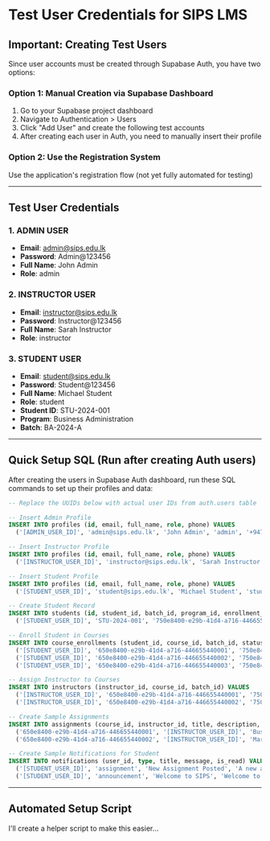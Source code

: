# Test User Credentials for SIPS LMS

## Important: Creating Test Users

Since user accounts must be created through Supabase Auth, you have two options:

### Option 1: Manual Creation via Supabase Dashboard
1. Go to your Supabase project dashboard
2. Navigate to Authentication > Users
3. Click "Add User" and create the following test accounts
4. After creating each user in Auth, you need to manually insert their profile

### Option 2: Use the Registration System
Use the application's registration flow (not yet fully automated for testing)

---

## Test User Credentials

### 1. ADMIN USER
- **Email**: admin@sips.edu.lk
- **Password**: Admin@123456
- **Full Name**: John Admin
- **Role**: admin

### 2. INSTRUCTOR USER
- **Email**: instructor@sips.edu.lk
- **Password**: Instructor@123456
- **Full Name**: Sarah Instructor
- **Role**: instructor

### 3. STUDENT USER
- **Email**: student@sips.edu.lk
- **Password**: Student@123456
- **Full Name**: Michael Student
- **Role**: student
- **Student ID**: STU-2024-001
- **Program**: Business Administration
- **Batch**: BA-2024-A

---

## Quick Setup SQL (Run after creating Auth users)

After creating the users in Supabase Auth dashboard, run these SQL commands to set up their profiles and data:

```sql
-- Replace the UUIDs below with actual user IDs from auth.users table

-- Insert Admin Profile
INSERT INTO profiles (id, email, full_name, role, phone) VALUES
  ('[ADMIN_USER_ID]', 'admin@sips.edu.lk', 'John Admin', 'admin', '+94771234567');

-- Insert Instructor Profile
INSERT INTO profiles (id, email, full_name, role, phone) VALUES
  ('[INSTRUCTOR_USER_ID]', 'instructor@sips.edu.lk', 'Sarah Instructor', 'instructor', '+94771234568');

-- Insert Student Profile
INSERT INTO profiles (id, email, full_name, role, phone) VALUES
  ('[STUDENT_USER_ID]', 'student@sips.edu.lk', 'Michael Student', 'student', '+94771234569');

-- Create Student Record
INSERT INTO students (id, student_id, batch_id, program_id, enrollment_date, status, payment_status) VALUES
  ('[STUDENT_USER_ID]', 'STU-2024-001', '750e8400-e29b-41d4-a716-446655440001', '550e8400-e29b-41d4-a716-446655440001', '2024-01-15', 'active', 'paid');

-- Enroll Student in Courses
INSERT INTO course_enrollments (student_id, course_id, batch_id, status) VALUES
  ('[STUDENT_USER_ID]', '650e8400-e29b-41d4-a716-446655440001', '750e8400-e29b-41d4-a716-446655440001', 'active'),
  ('[STUDENT_USER_ID]', '650e8400-e29b-41d4-a716-446655440002', '750e8400-e29b-41d4-a716-446655440001', 'active'),
  ('[STUDENT_USER_ID]', '650e8400-e29b-41d4-a716-446655440003', '750e8400-e29b-41d4-a716-446655440001', 'active');

-- Assign Instructor to Courses
INSERT INTO instructors (instructor_id, course_id, batch_id) VALUES
  ('[INSTRUCTOR_USER_ID]', '650e8400-e29b-41d4-a716-446655440001', '750e8400-e29b-41d4-a716-446655440001'),
  ('[INSTRUCTOR_USER_ID]', '650e8400-e29b-41d4-a716-446655440002', '750e8400-e29b-41d4-a716-446655440001');

-- Create Sample Assignments
INSERT INTO assignments (course_id, instructor_id, title, description, due_date, max_score) VALUES
  ('650e8400-e29b-41d4-a716-446655440001', '[INSTRUCTOR_USER_ID]', 'Business Plan Assignment', 'Create a comprehensive business plan for a startup', '2024-12-31 23:59:59', 100),
  ('650e8400-e29b-41d4-a716-446655440002', '[INSTRUCTOR_USER_ID]', 'Marketing Strategy Project', 'Develop a marketing strategy for a product launch', '2024-12-25 23:59:59', 100);

-- Create Sample Notifications for Student
INSERT INTO notifications (user_id, type, title, message, is_read) VALUES
  ('[STUDENT_USER_ID]', 'assignment', 'New Assignment Posted', 'A new assignment has been posted in Business Plan course', false),
  ('[STUDENT_USER_ID]', 'announcement', 'Welcome to SIPS', 'Welcome to Steller Institute of Professional Studies!', false);
```

---

## Automated Setup Script

I'll create a helper script to make this easier...
